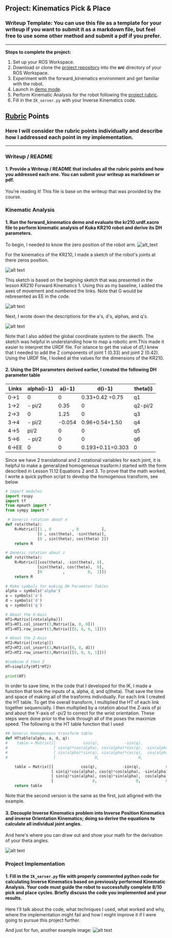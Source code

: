 ## Project: Kinematics Pick & Place
### Writeup Template: You can use this file as a template for your writeup if you want to submit it as a markdown file, but feel free to use some other method and submit a pdf if you prefer.

---


**Steps to complete the project:**  


1. Set up your ROS Workspace.
2. Download or clone the [project repository](https://github.com/udacity/RoboND-Kinematics-Project) into the ***src*** directory of your ROS Workspace.  
3. Experiment with the forward_kinematics environment and get familiar with the robot.
4. Launch in [demo mode](https://classroom.udacity.com/nanodegrees/nd209/parts/7b2fd2d7-e181-401e-977a-6158c77bf816/modules/8855de3f-2897-46c3-a805-628b5ecf045b/lessons/91d017b1-4493-4522-ad52-04a74a01094c/concepts/ae64bb91-e8c4-44c9-adbe-798e8f688193).
5. Perform Kinematic Analysis for the robot following the [project rubric](https://review.udacity.com/#!/rubrics/972/view).
6. Fill in the `IK_server.py` with your Inverse Kinematics code. 


[//]: # (Image References)

[image1]: ./misc_images/misc1.png
[image2]: ./misc_images/misc3.png
[image3]: ./misc_images/misc2.png
[image_sketch_1]: ./misc_images/sketch1.JPG
[image_sketch_2]: ./misc_images/sketch2.JPG
[image_sketch_3]: ./misc_images/sketch3.JPG

## [Rubric](https://review.udacity.com/#!/rubrics/972/view) Points
### Here I will consider the rubric points individually and describe how I addressed each point in my implementation.  

---
### Writeup / README

#### 1. Provide a Writeup / README that includes all the rubric points and how you addressed each one.  You can submit your writeup as markdown or pdf.  

You're reading it! This file is base on the writeup that was provided by the course.

### Kinematic Analysis
#### 1. Run the forward_kinematics demo and evaluate the kr210.urdf.xacro file to perform kinematic analysis of Kuka KR210 robot and derive its DH parameters.

To begin, I needed to know the zero position of the robot arm.
![alt_text][image1]

For the kinematics of the KR210, I made a sketch of the robot's joints at there zeros position.

![alt text][image_sketch_1]

This sketch is based on the begining sketch that was presented in the lesson KR210 Forward Kinematics 1. Using this as my baseline, I added the axes of movement and numbered the links. Note that G would be rebresented as EE in the code.

![alt text][image_sketch_2]

Next, I wrote down the descriptions for the a's, d's, alphas, and q's.

![alt text][image_sketch_3]

Note that I also added the global coordinate system to the skecth. The sketch was helpful in understanding how to map a robotic arm.This made it easier to interpret the URDF file. For istance to get the value of d1,I knew that I needed to add the Z components of joint 1 (0.33) and joint 2 (0.42). Using the URDF file, I looked at the values for the dimensions of the KR210.

#### 2. Using the DH parameters derived earlier, I created the following DH parameter table

Links | alpha(i-1) | a(i-1) | d(i-1) | theta(i)
--- | --- | --- | --- | ---
0->1 | 0 | 0 | 0.33+0.42 =0.75 | q1
1->2 | - pi/2 | 0.35 | 0 | q2-pi/2
2->3 | 0 | 1.25 | 0 | q3
3->4 |  - pi/2 | -0.054| 0.96+0.54=1.50 | q4
4->5 | pi/2 | 0 | 0 | q5
5->6 | - pi/2 | 0 | 0 | q6
6->EE | 0 | 0 | 0.193+0.11=0.303 | 0

Since we have 2 translational and 2 rotational variables for each joint, it is helpful to make a generalized homogeneous trasform.I started with the form described in Lesson 11.12 Equations 2 and 3. To prove that the math worked, I worte a quick python script to develop the homogenous transform, see below

```python
# import modules
import rospy
import tf
from mpmath import *
from sympy import *

 # Generic rotation about x
def rotx(theta):
    R=Matrix([[1 , 0         , 0          ],
              [0 , cos(theta), -sin(theta)],
              [0 , sin(theta), cos(theta) ]])
    return R

# Generic rotation about z
def rotz(theta):
    R=Matrix([[cos(theta), -sin(theta), 0],
              [sin(theta), cos(theta),  0],
              [0         ,          0,  1]])
    return R
    
# Make symbols for making DH Parameter Tables
alpha = symbols('alpha')
a = symbols('a')
d = symbols('d')
q = symbols('q')

# About the X-Axis
HT1=Matrix([rotx(alpha)])
HT1=HT1.col_insert(3,Matrix([a, 0, 0]))
HT1=HT1.row_insert(3,Matrix([[0, 0, 0, 1]]))

# About the Z-Axis
HT2=Matrix([rotz(q)])
HT2=HT2.col_insert(3,Matrix([0, 0, d]))
HT2=HT2.row_insert(3,Matrix([[0, 0, 0, 1]]))

#Combine X then Z
HT=simplify(HT1*HT2)
    
print(HT)
```

In order to save time, in the code that I developed for the IK, I made a function that took the inputs of a, alpha, d, and q(theta). That save the time and space of making all of the trasforms individually. For each link I created the HT table. To get the overall transform, I multiplied the HT of each link together sequencially. I then multiplied by a rotation about the  Z-axis of pi and about the Y-axis of -pi/2 to correct for the wrist orientation. These steps were done prior to the look through all of the poses the maximize speed. The following is the HT table function that I used

```python
## Generic Homogeneous transform table
def HTtable(alpha, a, d, q):
#    table = Matrix([[            cos(q),           -sin(q),           0,             a],
#                    [ sin(q)*cos(alpha), cos(alpha)*cos(q), -sin(alpha), -d*sin(alpha)],
#                    [ sin(alpha)*sin(q), sin(alpha)*cos(q),  cos(alpha),  d*cos(alpha)],
#                    [                 0,                 0,           0,             1]])

    table = Matrix([[            cos(q),           -sin(q),           0,             a],
                    [ sin(q)*cos(alpha), cos(q)*cos(alpha), -sin(alpha), -sin(alpha)*d],
                    [ sin(q)*sin(alpha), cos(q)*sin(alpha),  cos(alpha),  cos(alpha)*d],
                    [                 0,                 0,           0,             1]])                     
    return table    
```

Note that the second version is the same as the first, just alligned with the example.


#### 3. Decouple Inverse Kinematics problem into Inverse Position Kinematics and inverse Orientation Kinematics; doing so derive the equations to calculate all individual joint angles.

And here's where you can draw out and show your math for the derivation of your theta angles. 

![alt text][image2]

### Project Implementation

#### 1. Fill in the `IK_server.py` file with properly commented python code for calculating Inverse Kinematics based on previously performed Kinematic Analysis. Your code must guide the robot to successfully complete 8/10 pick and place cycles. Briefly discuss the code you implemented and your results. 


Here I'll talk about the code, what techniques I used, what worked and why, where the implementation might fail and how I might improve it if I were going to pursue this project further.  


And just for fun, another example image:
![alt text][image3]


